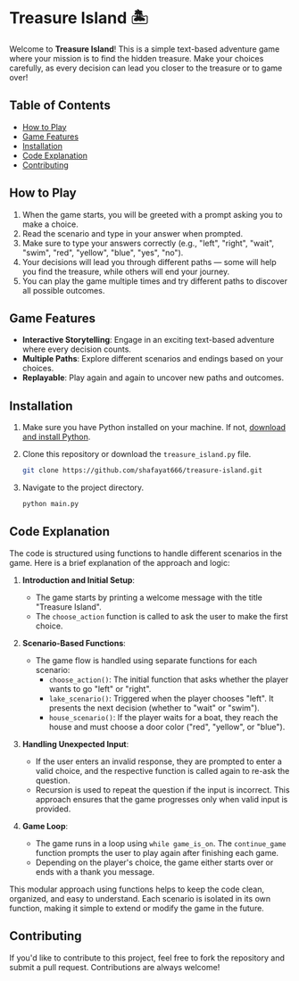 # Treasure Island 🏝️

Welcome to **Treasure Island**! This is a simple text-based adventure game where your mission is to find the hidden treasure. Make your choices carefully, as every decision can lead you closer to the treasure or to game over!

## Table of Contents

- [How to Play](#how-to-play)
- [Game Features](#game-features)
- [Installation](#installation)
- [Code Explanation](#code-explanation)
- [Contributing](#contributing)

## How to Play

1. When the game starts, you will be greeted with a prompt asking you to make a choice.
2. Read the scenario and type in your answer when prompted.
3. Make sure to type your answers correctly (e.g., "left", "right", "wait", "swim", "red", "yellow", "blue", "yes", "no").
4. Your decisions will lead you through different paths — some will help you find the treasure, while others will end your journey.
5. You can play the game multiple times and try different paths to discover all possible outcomes.

## Game Features

- **Interactive Storytelling**: Engage in an exciting text-based adventure where every decision counts.
- **Multiple Paths**: Explore different scenarios and endings based on your choices.
- **Replayable**: Play again and again to uncover new paths and outcomes.

## Installation

1. Make sure you have Python installed on your machine. If not, [download and install Python](https://www.python.org/downloads/).
2. Clone this repository or download the `treasure_island.py` file.

    ```bash
    git clone https://github.com/shafayat666/treasure-island.git
    ```
3. Navigate to the project directory.
    ```bash
    python main.py
    ```
## Code Explanation

The code is structured using functions to handle different scenarios in the game. Here is a brief explanation of the approach and logic:

1. **Introduction and Initial Setup**: 
   - The game starts by printing a welcome message with the title "Treasure Island".
   - The `choose_action` function is called to ask the user to make the first choice.

2. **Scenario-Based Functions**:
   - The game flow is handled using separate functions for each scenario:
     - `choose_action()`: The initial function that asks whether the player wants to go "left" or "right".
     - `lake_scenario()`: Triggered when the player chooses "left". It presents the next decision (whether to "wait" or "swim").
     - `house_scenario()`: If the player waits for a boat, they reach the house and must choose a door color ("red", "yellow", or "blue").

3. **Handling Unexpected Input**:
   - If the user enters an invalid response, they are prompted to enter a valid choice, and the respective function is called again to re-ask the question.
   - Recursion is used to repeat the question if the input is incorrect. This approach ensures that the game progresses only when valid input is provided.

4. **Game Loop**:
   - The game runs in a loop using `while game_is_on`. The `continue_game` function prompts the user to play again after finishing each game.
   - Depending on the player's choice, the game either starts over or ends with a thank you message.

This modular approach using functions helps to keep the code clean, organized, and easy to understand. Each scenario is isolated in its own function, making it simple to extend or modify the game in the future.

## Contributing

If you'd like to contribute to this project, feel free to fork the repository and submit a pull request. Contributions are always welcome!


